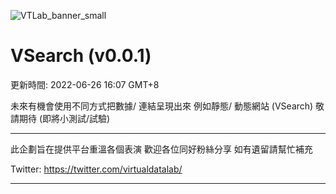 ![VTLab_banner_small](https://user-images.githubusercontent.com/107298988/175805443-dc806e27-ecb6-4dd6-a075-9c99e4ded87c.jpg)

# VSearch (v0.0.1)
更新時間: 2022-06-26 16:07 GMT+8

未來有機會使用不同方式把數據/ 連結呈現出來
例如靜態/ 動態網站 (VSearch) 敬請期待 (即將小測試/試驗)

<hr>

此企劃旨在提供平台重溫各個表演 
歡迎各位同好粉絲分享 如有遺留請幫忙補充

Twitter: https://twitter.com/virtualdatalab/

<hr>
